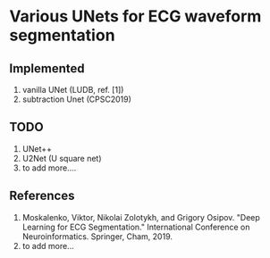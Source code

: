 # Various UNets for ECG waveform segmentation


## Implemented

1. vanilla UNet (LUDB, ref. [1])
2. subtraction Unet (CPSC2019)

## TODO

1. UNet++
2. U2Net (U square net)
3. to add more....

## References

1. Moskalenko, Viktor, Nikolai Zolotykh, and Grigory Osipov. "Deep Learning for ECG Segmentation." International Conference on Neuroinformatics. Springer, Cham, 2019.
2. to add more...
